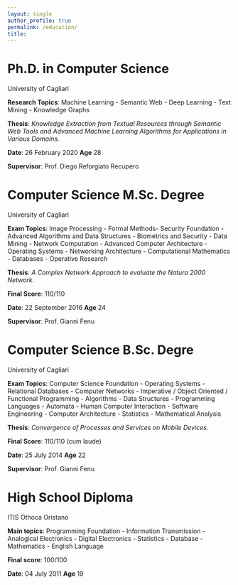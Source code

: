```yaml
---
layout: single
author_profile: true
permalink: /education/
title: 
---
```


Ph.D. in Computer Science
======
University of Cagliari

**Research Topics**: Machine Learning - Semantic Web - Deep Learning - Text Mining - Knowledge Graphs

**Thesis**: *Knowledge Extraction from Textual Resources through Semantic Web Tools and Advanced Machine Learning Algorithms for Applications in Various Domains.*

**Date**: 26 February 2020 **Age** 28

**Supervisor**: Prof. Diego Reforgiato Recupero


Computer Science M.Sc. Degree
======
University of Cagliari

**Exam Topics**: Image Processing - Formal Methods- Security Foundation - Advanced Algorithms and Data Structures - Biometrics and Security - Data Mining - Network Computation - Advanced Computer Architecture - Operating Systems - Networking Architecture - Computational Mathematics - Databases - Operative Research

**Thesis**: *A Complex Network Approach to evaluate the Natura 2000 Network.* 

**Final Score**: 110/110 

**Date**: 22 September 2016 **Age** 24

**Supervisor**: Prof. Gianni Fenu 


Computer Science B.Sc. Degre
======
University of Cagliari 

**Exam Topics**: Computer Science Foundation - Operating Systems - Relational Databases - Computer Networks - Imperative / Object Oriented / Functional Programming - Algorithms - Data Structures - Programming Languages - Automata - Human Computer Interaction - Software Engineering - Computer Architecture - Statistics - Mathematical Analysis

**Thesis**: *Convergence of Processes and Services on Mobile Devices.*

**Final Score**: 110/110 (cum laude) 

**Date**: 25 July 2014 **Age** 22 

**Supervisor**: Prof. Gianni Fenu


High School Diploma
======
ITIS Othoca Oristano

**Main topics**: Programming Foundation - Information Transmission - Analogical Electronics - Digital Electronics - Statistics - Database - Mathematics - English Language

**Final score**: 100/100  

**Date**: 04 July 2011 **Age** 19

